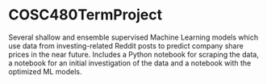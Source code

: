 # COSC480TermProject
Several shallow and ensemble supervised Machine Learning models which use data from investing-related Reddit posts to predict company share prices in the near future. Includes a Python notebook for scraping the data, a notebook for an initial investigation of the data and a notebook with the optimized ML models.
